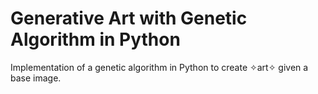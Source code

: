 # Generative Art with Genetic Algorithm in Python

Implementation of a genetic algorithm in Python to create ✧art✧ given a base image.
